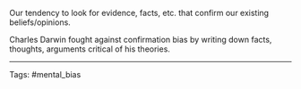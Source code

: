 Our tendency to look for evidence, facts, etc. that confirm our existing beliefs/opinions.

Charles Darwin fought against confirmation bias by writing down facts, thoughts, arguments critical of his theories.

_____________________________
Tags: #mental_bias 